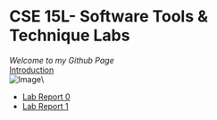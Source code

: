 # CSE 15L- Software Tools & Technique Labs
*Welcome to my Github Page*\
[Introduction](https://aniketiyer15.github.io/cse15l-lab-reports/cs15l.html)\
![Image](https://cdn.discordapp.com/attachments/891952727641456661/1025460160782671872/IMG-20220117-WA0003.jpg)\
* [Lab Report 0](https://github.com/aniketiyer15/cse15l-lab-reports/blob/main/lab-report-1-week-0.html)
* [Lab Report 1](https://github.com/aniketiyer15/cse15l-lab-reports/blob/main/WhatsApp%20Image%202022-09-28%20at%2011.56.29%20AM.jpeg)
